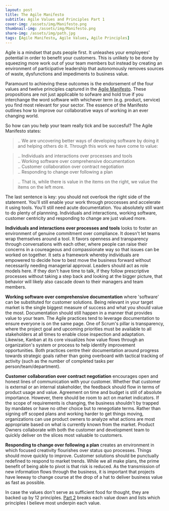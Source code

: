 ```yaml
---
layout: post
title: The Agile Manifesto
subtitle: Agile Values and Principles Part 1 
cover-img: /assets/img/Manifesto.png
thumbnail-img: /assets/img/Manifesto.png
share-img: /assets/img/path.jpg
tags: [Agile Manifesto, Agile Values, Agile Principles]
---
```

Agile is a mindset that puts people first. It unleashes your employees' potential in order to benefit your customers. This is unlikely to be done by squeezing more work out of your team members but instead by creating an environment of participative leadership that autonomously removes sources of waste, dysfunctions and impediments to business value. 

Paramount to achieving these outcomes is the endorsement of the four values and twelve principles captured in the [Agile Manifesto](https://agilemanifesto.org/). These propositions are not just applicable to sofware and hold true if you interchange the word software with whichever term (e.g. product, service) you find most relevant for your sector. The essence of the Manifesto outlines how to improve our collaborative ways of working in an ever changing world.  
 
So how can you help your team really tick and be succesful? The Agile Manifesto states:

> .. We are uncovering better ways of developing software by doing it and helping others do it. Through this work we have come to value:  

> .. Individuals and interactions over processes and tools  
> .. Working software over comprehensive documentation  
> .. Customer collaboration over contract negotiation  
> .. Responding to change over following a plan  

> .. That is, while there is value in the items on the right, we value the items on the left more.

The last sentence is key: you should not overlook the right side of the statement. You'll still enable your work through proccesses and accelerate it using tools. You'll still need acute documentation. You absolutely still want to do plenty of plannning. Individuals and interactions, working software, customer centricity and responding to change are just valued more. 

**Individuals and interactions over processes and tools** looks to foster an environment of genuine commitment over compliance. It doesn't let teams wrap themselves around a tool. It favors openness and transparency through conversations with each other, where people can raise their concerns in a coureageous and compassionate way so that issues can be worked on together. It sets a framework whereby individuals are empowered to decide how to best move the business forward without necessarily needing managerial approval. Leaders should act as role models here. If they don't have time to talk, if they follow prescriptive processes without taking a step back and looking at the bigger picture, that behavior will likely also cascade down to their managers and team members.

**Working software over comprehensive documentation** where 'software' can be substituted for customer solutions. Being relevant in your target market is the single biggest measure of success and what you should value the most. Documentation should still happen in a manner that provides value to your team. The Agile practices tend to leverage documentation to ensure everyone is on the same page. One of Scrum's pillar is transparency, where the project goal and upcoming priorities must be available to all stakeholders at all times to enable close inspection and adaptation. Likewise, Kanban at its core visualizes how value flows through an organization's system or process to help identify improvement opportunities. Both practices centre their documentation around progress towards strategic goals rather than going overboard with tactical tracking of activity (such as the number of completed tasks per person/team/department).

**Customer collaboration over contract negotiation** encourages open and honest lines of communication with your customer. Whether that customer is external or an internal stakeholder, the feedback should flow in terms of product usage and value. Agreement on time and budget is still of absolute importance. However, there should be room to act on market indicators. If the scope of requirements is changing, the business shouldn't by trapped by mandates or have no other choice but to renegotiate terms. Rather than signing off scoped plans and working harder to get things moving, organizations can use product owners to analyze what actions are most appropriate based on what is currently known from the market. Product Owners collaborate with both the customer and development team to quickly deliver on the slices most valuable to customers. 

**Responding to change over following a plan** creates an environment in which focused creativity flourishes over status quo processes. Things should move quickly to improve. Customer solutions should be punctually redefined to respond to market trends. While we all make plans, the prime benefit of being able to pivot is that risk is reduced. As the transmission of new information flows through the business, it is important that projects have leeway to change course at the drop of a hat to deliver business value as fast as possible.
 
In case the values don't serve as sufficient food for thought, they are backed up by 12 principles. [Part 2](https://markhanoteau.github.io/2021-05-31-Agile-Principles/) breaks each value down and lists which principles I believe most underpin each value.
